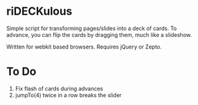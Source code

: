 riDECKulous
===========

Simple script for transforming pages/slides into a deck of cards.  To advance, you can flip the cards by dragging them, much like a slideshow.  

Written for webkit based browsers.
Requires jQuery or Zepto.


To Do
=====

1.  Fix flash of cards during advances
2.  jumpTo(4) twice in a row breaks the slider